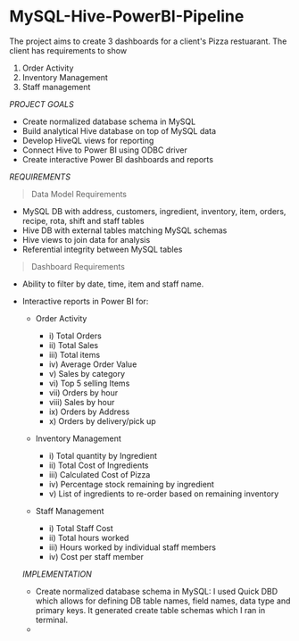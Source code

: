 # MySQL-Hive-PowerBI-Pipeline

The project aims to create 3 dashboards for a client's Pizza restuarant. The client has requirements to show 
1. Order Activity
2. Inventory Management
3. Staff management

*PROJECT GOALS*
- Create normalized database schema in MySQL
- Build analytical Hive database on top of MySQL data
- Develop HiveQL views for reporting
- Connect Hive to Power BI using ODBC driver
- Create interactive Power BI dashboards and reports

*REQUIREMENTS*
> Data Model Requirements
* MySQL DB with address, customers, ingredient, inventory, item, orders, recipe, rota, shift and staff tables
* Hive DB with external tables matching MySQL schemas
* Hive views to join data for analysis
* Referential integrity between MySQL tables
  
> Dashboard Requirements
* Ability to filter by date, time, item and staff name.
* Interactive reports in Power BI for:
  * Order Activity
     * i) Total Orders
     * ii) Total Sales
     * iii) Total items
     * iv) Average Order Value
     * v) Sales by category
     * vi) Top 5 selling Items
     * vii) Orders by hour
     * viii) Sales by hour
     * ix) Orders by Address
     * x) Orders by delivery/pick up
       
  * Inventory Management
    * i) Total quantity by Ingredient
    * ii) Total Cost of Ingredients
    * iii) Calculated Cost of Pizza
    * iv) Percentage stock remaining by ingredient
    * v) List of ingredients to re-order based on remaining inventory

  * Staff Management
    * i)  Total Staff Cost
    * ii) Total hours worked
    * iii) Hours worked by individual staff members
    * iv) Cost per staff member

  *IMPLEMENTATION*
  - Create normalized database schema in MySQL: I used Quick DBD which allows for defining DB table names, field names, data type and primary keys. It generated create table schemas which I ran in terminal.
  - 
         
